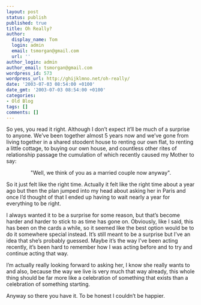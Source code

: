 ```yaml
---
layout: post
status: publish
published: true
title: Oh Really?
author:
  display_name: Tom
  login: admin
  email: tsmorgan@gmail.com
  url: ''
author_login: admin
author_email: tsmorgan@gmail.com
wordpress_id: 573
wordpress_url: http://ghijklmno.net/oh-really/
date: '2003-07-03 08:54:00 +0100'
date_gmt: '2003-07-03 08:54:00 +0100'
categories:
- Old Blog
tags: []
comments: []
---
```

<!-- more -->

<p>So yes, you read it right. Although I don&#8217;t expect it&#8217;ll be much of a surprise to anyone. We&#8217;ve been together almost 5 years now and we&#8217;ve gone from living together in a shared stoodent house to renting our own flat, to renting a little cottage, to buying our own house, and countless other rites of relationship passage the cumulation of which recently caused my Mother to say:</p>

<p style="text-align:center; text-indent:0px;">"Well, we think of you as a married couple now anyway".</p>

<p class="firstpar">So it just felt like the right time. Actually it felt like the right time about a year ago but then the plan jumped into my head about asking her in Paris and once I&#8217;d thought of that I ended up having to wait nearly a year for everything to be right.</p>

<p>I always wanted it to be a surprise for some reason, but that&#8217;s become harder and harder to stick to as time has gone on. Obviously, like I said, this has been on the cards a while, so it seemed like the best option would be to do it somewhere special instead. It&#8217;s still meant to be a surprise but I&#8217;ve an idea that she&#8217;s probably guessed. Maybe it&#8217;s the way I&#8217;ve been acting recently, it&#8217;s been hard to remember how I was acting before and to try and continue acting that way.</p>

<p>I&#8217;m actually really looking forward to asking her, I know she really wants to and also, because the way we live is very much that way already, this whole thing should be far more like a celebration of something that exists than a celebration of something starting.</p>

<p class="firstpar">Anyway so there you have it. To be honest I couldn&#8217;t be happier.</p>

